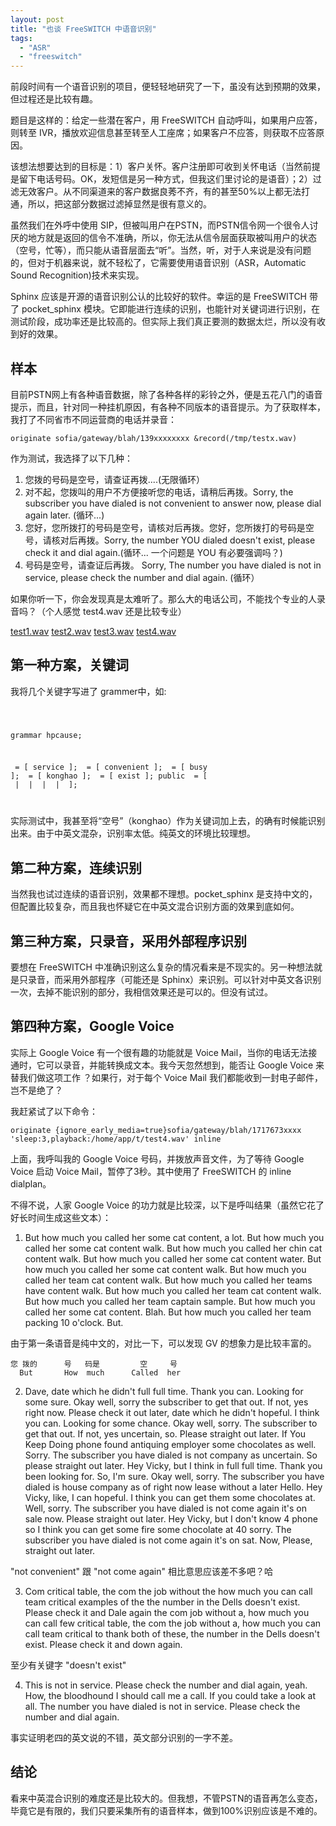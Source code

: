```yaml
---
layout: post
title: "也谈 FreeSWITCH 中语音识别"
tags:
  - "ASR"
  - "freeswitch"
---
```


前段时间有一个语音识别的项目，便轻轻地研究了一下，虽没有达到预期的效果，但过程还是比较有趣。

题目是这样的：给定一些潜在客户，用 FreeSWITCH 自动呼叫，如果用户应答，则转至 IVR，播放欢迎信息甚至转至人工座席；如果客户不应答，则获取不应答原因。

该想法想要达到的目标是：1）客户关怀。客户注册即可收到关怀电话（当然前提是留下电话号码。OK，发短信是另一种方式，但我这们里讨论的是语音）；2）过滤无效客户。从不同渠道来的客户数据良莠不齐，有的甚至50%以上都无法打通，所以，把这部分数据过滤掉显然是很有意义的。

虽然我们在外呼中使用 SIP，但被叫用户在PSTN，而PSTN信令网一个很令人讨厌的地方就是返回的信令不准确，所以，你无法从信令层面获取被叫用户的状态（空号，忙等），而只能从语音层面去“听”。当然，听，对于人来说是没有问题的，但对于机器来说，就不轻松了，它需要使用语音识别（ASR，Automatic Sound Recognition)技术来实现。

Sphinx 应该是开源的语音识别公认的比较好的软件。幸运的是 FreeSWITCH 带了 pocket\_sphinx 模块。它即能进行连续的识别，也能针对关键词进行识别，在测试阶段，成功率还是比较高的。但实际上我们真正要测的数据太烂，所以没有收到好的效果。

## 样本

目前PSTN网上有各种语音数据，除了各种各样的彩铃之外，便是五花八门的语音提示，而且，针对同一种挂机原因，有各种不同版本的语音提示。为了获取样本，我打了不同省市不同运营商的电话并录音：

    originate sofia/gateway/blah/139xxxxxxxx &record(/tmp/testx.wav)

作为测试，我选择了以下几种：

1. 您拨的号码是空号，请查证再拨....(无限循环）
1. 对不起，您拨叫的用户不方便接听您的电话，请稍后再拨。Sorry, the subscriber you have dialed is not convenient to answer now, please dial again later. (循环...)
1. 您好，您所拨打的号码是空号，请核对后再拨。您好，您所拨打的号码是空号，请核对后再拨。Sorry, the number YOU dialed doesn't exist, please check it and dial again.(循环... 一个问题是 YOU 有必要强调吗？)
1. 号码是空号，请查证后再拨。 Sorry, The number you have dialed is not in service, please check the number and dial again. (循环）

如果你听一下，你会发现真是太难听了。那么大的电话公司，不能找个专业的人录音吗？（个人感觉 test4.wav 还是比较专业）


[test1.wav](http://commondatastorage.googleapis.com/dujinfang.com/sounds/hangup_cause/test1.wav)
[test2.wav](http://commondatastorage.googleapis.com/dujinfang.com/sounds/hangup_cause/test2.wav)
[test3.wav](http://commondatastorage.googleapis.com/dujinfang.com/sounds/hangup_cause/test3.wav)
[test4.wav](http://commondatastorage.googleapis.com/dujinfang.com/sounds/hangup_cause/test4.wav)

## 第一种方案，关键词

我将几个关键字写进了 grammer中，如:

<code>

grammar hpcause;

<service> = [ service ];
<rejected> = [ convenient ];
<busy> = [ busy ];
<konghao> = [ konghao ];
<exist> = [ exist ];
public <hpcause> = [ <service> | <rejected> | <busy> | <konghao> | <exist> ];

</code>

实际测试中，我甚至将“空号”（konghao）作为关键词加上去，的确有时候能识别出来。由于中英文混杂，识别率太低。纯英文的环境比较理想。

## 第二种方案，连续识别

当然我也试过连续的语音识别，效果都不理想。pocket\_sphinx 是支持中文的，但配置比较复杂，而且我也怀疑它在中英文混合识别方面的效果到底如何。


## 第三种方案，只录音，采用外部程序识别

要想在 FreeSWITCH 中准确识别这么复杂的情况看来是不现实的。另一种想法就是只录音，而采用外部程序（可能还是 Sphinx）来识别。可以针对中英文各识别一次，去掉不能识别的部分，我相信效果还是可以的。但没有试过。

## 第四种方案，Google Voice

实际上 Google Voice 有一个很有趣的功能就是 Voice Mail，当你的电话无法接通时，它可以录音，并能转换成文本。我今天忽然想到，能否让 Google Voice 来替我们做这项工作 ？如果行，对于每个 Voice Mail 我们都能收到一封电子邮件，岂不是绝了？

我赶紧试了以下命令：

    originate {ignore_early_media=true}sofia/gateway/blah/1717673xxxx 'sleep:3,playback:/home/app/t/test4.wav' inline

上面，我呼叫我的 Google Voice 号码，并拨放声音文件，为了等待 Google Voice 启动 Voice Mail，暂停了3秒。其中使用了 FreeSWITCH 的 inline dialplan。

不得不说，人家 Google Voice 的功力就是比较深，以下是呼叫结果（虽然它花了好长时间生成这些文本）：

1. But how much you called her some cat content, a lot. But how much you called her some cat content walk. But how much you called her chin cat content walk. But how much you called her some cat content water. But how much you called her some cat content walk. But how much you called her team cat content walk. But how much you called her teams have content walk. But how much you called her team cat content walk. But how much you called her team captain sample. But how much you called her some cat content. Blah. But how much you called her team packing 10 o'clock. But.

由于第一条语音是纯中文的，对比一下，可以发现 GV 的想象力是比较丰富的。

    您 拨的      号   码是         空     号
      But       How  much      Called  her

2. Dave, date which he didn't full full time. Thank you can. Looking for some sure. Okay well, sorry the subscriber to get that out. If not, yes right now. Please check it out later, date which he didn't hopeful. I think you can. Looking for some chance. Okay well, sorry. The subscriber to get that out. If not, yes uncertain, so. Please straight out later. If You Keep Doing phone found antiquing employer some chocolates as well. Sorry. The subscriber you have dialed is not company as uncertain. So please straight out later. Hey Vicky, but I think in full full time. Thank you been looking for. So, I'm sure. Okay well, sorry. The subscriber you have dialed is house company as of right now lease without a later Hello. Hey Vicky, like, I can hopeful. I think you can get them some chocolates at. Well, sorry. The subscriber you have dialed is not come again it's on sale now. Please straight out later. Hey Vicky, but I don't know 4 phone so I think you can get some fire some chocolate at 40 sorry. The subscriber you have dialed is not come again it's on sat. Now, Please, straight out later.


"not convenient" 跟 "not come again" 相比意思应该差不多吧？哈


3. Com critical table, the com the job without the how much you can call team critical examples of the the number in the Dells doesn't exist. Please check it and Dale again the com job without a, how much you can call few critical table, the com the job without a, how much you can call team critical to thank both of these, the number in the Dells doesn't exist. Please check it and down again.

至少有关键字 "doesn't exist"

4. This is not in service. Please check the number and dial again, yeah. How, the bloodhound I should call me a call. If you could take a look at all. The number you have dialed is not in service. Please check the number and dial again.

事实证明老四的英文说的不错，英文部分识别的一字不差。


## 结论

看来中英混合识别的难度还是比较大的。但我想，不管PSTN的语音再怎么变态，毕竟它是有限的，我们只要采集所有的语音样本，做到100%识别应该是不难的。  
